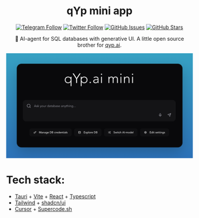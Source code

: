 <div align="center">

# qYp mini app

[![Telegram Follow](https://img.shields.io/badge/Telegram-blue?style=for-the-badge&logo=telegram&logoColor=white)](https://t.me/elkornacio) [![Twitter Follow](https://img.shields.io/twitter/follow/elkornacio?style=for-the-badge&logo=x&logoColor=white)](https://x.com/elkornacio) [![GitHub Issues](https://img.shields.io/github/issues/elkornacio/qyp-mini?style=for-the-badge&logo=github&logoColor=white)](https://github.com/elkornacio/qyp-mini/issues) [![GitHub Stars](https://img.shields.io/github/stars/elkornacio/qyp-mini?style=for-the-badge&logo=github&logoColor=white)](https://github.com/elkornacio/qyp-mini/stargazers)

🤖 AI-agent for SQL databases with generative UI. A little open source brother for [qyp.ai](https://qyp.ai).

<img src="assets/gh-screen.png" alt="qYp-mini screenshot" width="600"/>

</div>

# Tech stack:

- [Tauri](https://tauri.app/) + [Vite](https://vitejs.dev/) + [React](https://react.dev/) + [Typescript](https://www.typescriptlang.org/)
- [Tailwind](https://tailwindcss.com/) + [shadcn/ui](https://ui.shadcn.com/)
- [Cursor](https://www.cursor.com/) + [Supercode.sh](https://supercode.sh/)
